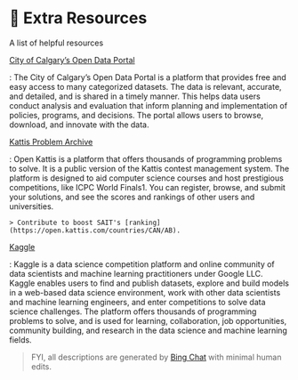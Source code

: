 # :eyes: Extra Resources

A list of helpful resources

[City of Calgary’s Open Data Portal](https://data.calgary.ca/)

: The City of Calgary’s Open Data Portal is a platform that provides free and easy access to many categorized datasets. The data is relevant, accurate, and detailed, and is shared in a timely manner. This helps data users conduct analysis and evaluation that inform planning and implementation of policies, programs, and decisions. The portal allows users to browse, download, and innovate with the data.

[Kattis Problem Archive](https://open.kattis.com/)

: Open Kattis is a platform that offers thousands of programming problems to solve. It is a public version of the Kattis contest management system. The platform is designed to aid computer science courses and host prestigious competitions, like ICPC World Finals1. You can register, browse, and submit your solutions, and see the scores and rankings of other users and universities.

    > Contribute to boost SAIT's [ranking](https://open.kattis.com/countries/CAN/AB).

[Kaggle](https://www.kaggle.com/)

: Kaggle is a data science competition platform and online community of data scientists and machine learning practitioners under Google LLC. Kaggle enables users to find and publish datasets, explore and build models in a web-based data science environment, work with other data scientists and machine learning engineers, and enter competitions to solve data science challenges. The platform offers thousands of programming problems to solve, and is used for learning, collaboration, job opportunities, community building, and research in the data science and machine learning fields.

> FYI, all descriptions are generated by [Bing Chat](https://www.bing.com/chat) with minimal human edits.
